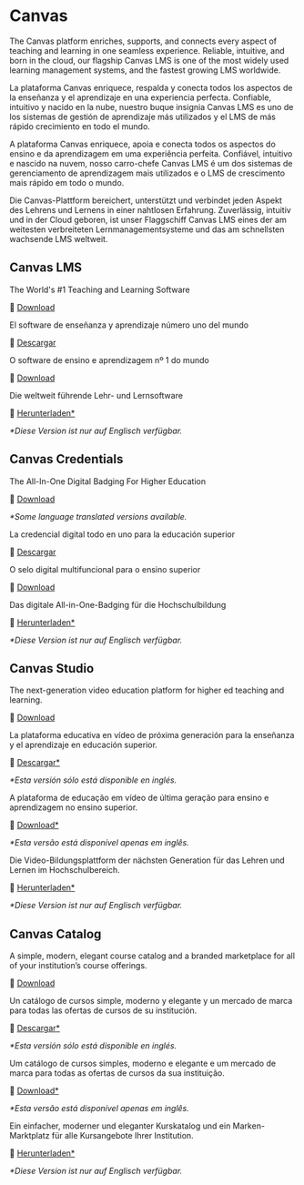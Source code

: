# Canvas

<div class="lang EN">

  The Canvas platform enriches, supports, and connects every aspect of teaching and learning in one seamless experience. Reliable, intuitive, and born in the cloud, our flagship Canvas LMS is one of the most widely used learning management systems, and the fastest growing LMS worldwide.
  
</div>
<div class="lang ES_LA">
  
  La plataforma Canvas enriquece, respalda y conecta todos los aspectos de la enseñanza y el aprendizaje en una experiencia perfecta. Confiable, intuitivo y nacido en la nube, nuestro buque insignia Canvas LMS es uno de los sistemas de gestión de aprendizaje más utilizados y el LMS de más rápido crecimiento en todo el mundo.

</div>
<div class="lang PT_BR">

  A plataforma Canvas enriquece, apoia e conecta todos os aspectos do ensino e da aprendizagem em uma experiência perfeita. Confiável, intuitivo e nascido na nuvem, nosso carro-chefe Canvas LMS é um dos sistemas de gerenciamento de aprendizagem mais utilizados e o LMS de crescimento mais rápido em todo o mundo.

</div>
<div class="lang DE">

  Die Canvas-Plattform bereichert, unterstützt und verbindet jeden Aspekt des Lehrens und Lernens in einer nahtlosen Erfahrung. Zuverlässig, intuitiv und in der Cloud geboren, ist unser Flaggschiff Canvas LMS eines der am weitesten verbreiteten Lernmanagementsysteme und das am schnellsten wachsende LMS weltweit.
  
</div>

## Canvas LMS

<div class="lang EN">
  
  The World's #1 Teaching and Learning Software

  💾 [Download](/#/canvas/lms/dl)

  <div class="contents canvas-lms"></div>

</div>
<div class="lang ES_LA">

  El software de enseñanza y aprendizaje número uno del mundo

  💾 [Descargar](/#/es-ls/canvas/lms/dl/es)

  <div class="contents canvas-lms-ES_LA"></div>

</div>
<div class="lang PT_BR">

  O software de ensino e aprendizagem nº 1 do mundo

  💾 [Download](/#/pt-br/canvas/lms/dl/pt)

  <div class="contents canvas-lms-PT_BR"></div>

</div>
<div class="lang DE">

  Die weltweit führende Lehr- und Lernsoftware

  💾 [Herunterladen*](/#/canvas/lms/dl/de)

  _*Diese Version ist nur auf Englisch verfügbar._

  <div class="contents canvas-lms"></div>

</div>

## Canvas Credentials

<div class="lang EN">

  The All-In-One Digital Badging For Higher Education

  💾 [Download](/#/canvas/credentials/dl)

  _*Some language translated versions available._

  <div class="contents canvas-credentials"></div>

</div>
<div class="lang ES_LA">

  La credencial digital todo en uno para la educación superior

  💾 [Descargar](/#/es-la/canvas/credentials/dl/es)

  <div class="contents canvas-credentials-ES_LA"></div>

</div>
<div class="lang PT_BR">

  O selo digital multifuncional para o ensino superior

  💾 [Download](/#/pt-br/canvas/credentials/dl/pt)

  <div class="contents canvas-credentials-PT_BR"></div>

</div>
<div class="lang DE">
  
  Das digitale All-in-One-Badging für die Hochschulbildung

  💾 [Herunterladen*](/#/canvas/credentials/dl/de)

  _*Diese Version ist nur auf Englisch verfügbar._

  <div class="contents canvas-credentials"></div>

</div>

## Canvas Studio

<div class="lang EN">

  The next-generation video education platform for higher ed teaching and learning.

  💾 [Download](/#/canvas/studio/dl)

</div>
<div class="lang ES_LA">
  La plataforma educativa en vídeo de próxima generación para la enseñanza y el aprendizaje en educación superior.

  💾 [Descargar*](/#/canvas/studio/dl/es)

  _*Esta versión sólo está disponible en inglés._

</div>
<div class="lang PT_BR">

  A plataforma de educação em vídeo de última geração para ensino e aprendizagem no ensino superior.

  💾 [Download*](/#/canvas/studio/dl/pt)

  _*Esta versão está disponível apenas em inglês._

</div>
<div class="lang DE">
  Die Video-Bildungsplattform der nächsten Generation für das Lehren und Lernen im Hochschulbereich.

  💾 [Herunterladen*](/#/canvas/studio/dl/de)

  _*Diese Version ist nur auf Englisch verfügbar._
</div>

<div class="contents canvas-studio"></div>

## Canvas Catalog

<div class="lang EN">

  A simple, modern, elegant course catalog and a branded marketplace for all of your institution’s course offerings.

  💾 [Download](/#/canvas/catalog/dl)

</div>
<div class="lang ES_LA">

  Un catálogo de cursos simple, moderno y elegante y un mercado de marca para todas las ofertas de cursos de su institución.

  💾 [Descargar*](/#/canvas/catalog/dl/es)

  _*Esta versión sólo está disponible en inglés._

</div>
<div class="lang PT_BR">

  Um catálogo de cursos simples, moderno e elegante e um mercado de marca para todas as ofertas de cursos da sua instituição.

  💾 [Download*](/#/canvas/catalog/dl/pt)

  _*Esta versão está disponível apenas em inglês._

</div>
<div class="lang DE">

  Ein einfacher, moderner und eleganter Kurskatalog und ein Marken-Marktplatz für alle Kursangebote Ihrer Institution.

  💾 [Herunterladen*](/#/canvas/catalog/dl/de)

  _*Diese Version ist nur auf Englisch verfügbar._

</div>

<div class="contents canvas-catalog"></div>

